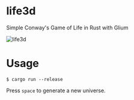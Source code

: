 # life3d

Simple Conway's Game of Life in Rust with Glium

![life3d](./resources/life3d.gif)

# Usage

`$ cargo run --release`

Press `space` to generate a new universe.